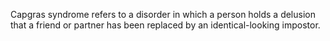 Capgras syndrome refers to a disorder in which a person holds a delusion that a friend or partner has been replaced by an identical\-looking impostor.
